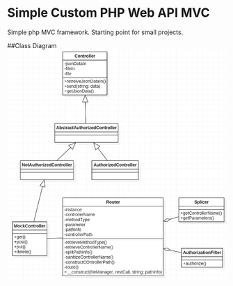 # Simple Custom PHP Web API MVC
Simple php MVC framework. Starting point for small projects.

##Class Diagram
![alt-text-1](wiki/uml.jpg "UML Diagram")  
